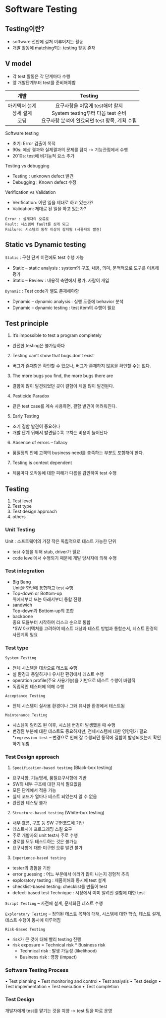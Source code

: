 # Software Testing

## Testing이란?
- software 전반에 걸쳐 이루어지는 활동
- 개발 활동에 matching되는 testing 활동 존재

## V model 
- 각 test 활동은 각 단계마다 수행
- 앞 개발단계부터 test를 준비해야함

|개발|Testing|
|:---:|:---:|
|아키텍처 설계<br>상세 설계<br>코딩|요구사항을 어떻게 test해야 할지<br>System testing부터 다음 test 준비<br>요구사항 분석이 완료되면 test 항목, 계획 수립|

Software testing 
- 초기: Error 검출이 목적  
- 90s: 예상 결과와 실제결과의 문제를 탐지 -> 기능관점에서 수행  
- 2010s: test에 비기능적 요소 추가  

Testing vs debugging
- Testing : unknown defect 발견
- Debugging : Known defect 수정

Verification vs Validation
- Verification: 어떤 일을 제대로 하고 있는가?
- Validation: 제대로 된 일을 하고 있는가?

```
Error : 설계자의 오류로  
Fault: 시스템에 fault를 심게 되고  
Failure: 시스템의 동작 이상이 감지됨 (사용자의 발견)
```

## Static vs Dynamic testing
`Static` : 구현 단계 이전에도 test 수행 가능
- Static – static analysis : system의 구조, 내용, 의미, 문맥적으로 도구를 이용해 평가
- Static – Review : 내용적 측면에서 평가. 사람이 개입

`Dynamic` : Test code가 별도 존재해야함
- Dynamic – dynamic analysis : 실행 도중에 behavior 분석
- Dynamic – dynamic testing : test item의 수행이 필요

## Test principle

1. It’s impossible to test a program completely 
- 완전한 testing은 불가능하다

2. Testing can’t show that bugs don’t exist 
- 버그가 존재함은 확인할 수 있으나, 버그가 존재하지 않음을 확인할 수는 없다.

3. The more bugs you find, the more bugs there are 
- 결함이 많이 발견되었던 곳이 결함이 제일 많이 발견된다.

4. Pesticide Paradox
- 같은 test case를 계속 사용하면, 결함 발견이 어려워진다.

5. Early Testing 
- 조기 결함 발견이 중요하다
- 개발 단계 뒤에서 발견될수록 고치는 비용이 늘어난다 

6. Absence of errors – fallacy 
- 품질정의 안에 고객의 business need를 충족하는 부분도 포함해야 한다.
7. Testing is context dependent
- 제품마다 오작동에 대한 피해가 다름을 감안하여 test 수행

## Testing
1. Test level
2. Test type
3. Test design approach
4. others

### Unit Testing
Unit : 소프트웨어의 가장 작은 독립적으로 테스트 가능한 단위
- test 수행을 위해 stub, driver가 필요
- code level에서 수행되기 때문에 개발 당사자에 의해 수행

### Test integration
- Big Bang  
Unit을 한번에 통합하고 test 수행
- Top-down or Bottom-up  
위에서부터 또는 아래서부터 통합 진행
- sandwich  
Top-down과 Bottom-up의 조합
- backbone  
중요 모듈부터 시작하여 리스크 순으로 통합  
*SW 아키텍쳐를 고려하여 테스트 대상과 테스트 방법과 통합순서, 테스트 환경의 사전계획 필요

### Test type

`System Testing`
- 전체 시스템을 대상으로 테스트 수행
- 실 환경과 동일하거나 유사한 환경에서 테스트 수행
- operation profile(주요 사용기능)을 기반으로 테스트 수행이 바람직
- 독립적인 테스터에 의해 수행 

`Acceptance Testing`
- 전체 시스템이 실사용 환경이나 그와 유사한 환경에서 테스트됨

`Maintenance Testing`
- 시스템이 릴리즈 된 이후, 시스템 변경이 발생했을 때 수행
- 변경된 부분에 대한 테스트도 중요하지만, 전체시스템에 대한 영향평가 필요  
*`regression test` – 변경으로 인해 잘 수행되던 동작에 결함이 발생되었는지 확인하기 위함

### Test Design approach

1. `Specification-based testing` (Black-box testing)
- 요구사항, 기능명세, 품질요구사항에 기반
- SW의 내부 구조에 대한 지식 필요없음
- 모든 단계에서 적용 가능
- 실제 코드가 얼마나 테스트 되었는지 알 수 없음
- 완전한 테스팅 불가

2. `Structure-based testing` (White-box testing)
- 내부 흐름, 구조 등 SW 구현코드에 기반
- 테스트시에 프로그래밍 스킬 요구
- 주로 개발자의 unit test시 주로 수행
- 경로를 모두 테스트하는 것은 불가능
- 요구사항에 대한 미구현 오류 발견 불가

3. `Experience-based testing`
- tester의 경험을 기반
- error guessing : 어느 부분에서 에러가 많이 나는지 경험적 추측
- exploratory testing : 제품이해와 동시에 test 설계
- checklist-based testing: checklist를 만들어 test
- defect-based test Technique : 시장에서 이미 알려진 결함에 대한 test

`Script Testing` – 사전에 설계, 문서화된 테스트 수행  

`Exploratory Testing` – 정의된 테스트 목적에 대해, 시스템에 대한 학습, 테스트 설계, 테스트 수행이 동시에 이루어짐  

`Risk-Based Testing`
- risk가 큰 것에 대해 빨리 testing 진행
- risk exposure = Technical risk * Business risk 
    - Technical risk : 발생 가능성 (likelihood) 
    - Business risk : 영향 (impact)

### Software Testing Process 
• Test planning 
• Test monitoring and control 
• Test analysis 
• Test design 
• Test implementation 
• Test execution 
• Test completion

### Test Design
개발자에게 test를 맡기는 것을 지양 -> test 팀을 따로 운영
